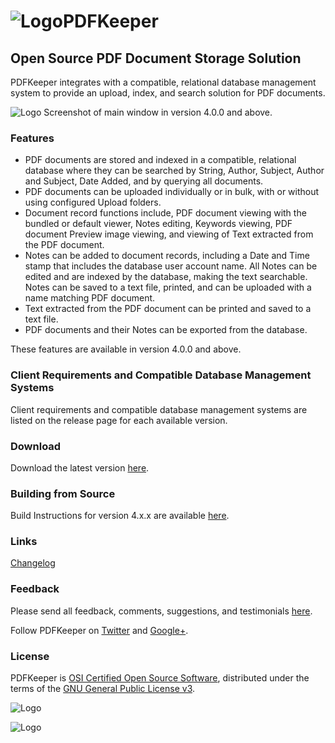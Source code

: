 # ![Logo](https://github.com/robertfrasca/PDFKeeper/blob/master/src/Resources/Logo/PDFKeeper_200x200.png)PDFKeeper
## Open Source PDF Document Storage Solution

PDFKeeper integrates with a compatible, relational database management system to provide an upload, index, and search solution for PDF documents.

![Logo](https://github.com/rffrasca/PDFKeeper/blob/master/docs/Screenshot.png)
Screenshot of main window in version 4.0.0 and above.

### Features
* PDF documents are stored and indexed in a compatible, relational database where they can be searched by String, Author, Subject, Author and Subject, Date Added, and by querying all documents.
* PDF documents can be uploaded individually or in bulk, with or without using configured Upload folders.
* Document record functions include, PDF document viewing with the bundled or default viewer, Notes editing, Keywords viewing, PDF document Preview image viewing, and viewing of Text extracted from the PDF document.
* Notes can be added to document records, including a Date and Time stamp that includes the database user account name. All Notes can be edited and are indexed by the database, making the text searchable. Notes can be saved to a text file, printed, and can be uploaded with a name matching PDF document.
* Text extracted from the PDF document can be printed and saved to a text file.
* PDF documents and their Notes can be exported from the database.

These features are available in version 4.0.0 and above. 

### Client Requirements and Compatible Database Management Systems
Client requirements and compatible database management systems are listed on the release page for each available version.

### Download
Download the latest version [here](https://github.com/rffrasca/PDFKeeper/releases/latest).

### Building from Source
Build Instructions for version 4.x.x are available [here](https://github.com/rffrasca/PDFKeeper/blob/master/docs/Build-Instructions.md).

### Links
[Changelog](https://github.com/rffrasca/PDFKeeper/blob/master/docs/Changelog.md)

### Feedback
Please send all feedback, comments, suggestions, and testimonials [here](mailto:rffrasca@gmail.com).

Follow PDFKeeper on [Twitter](https://twitter.com/PDFKeeper) and [Google+](https://plus.google.com/+PDFKeeper).

### License
PDFKeeper is [OSI Certified Open Source Software](https://opensource.org/licenses), distributed under the terms of the [GNU General Public License v3](https://github.com/robertfrasca/PDFKeeper/blob/master/COPYING).

![Logo](https://opensource.org/trademarks/osi-certified/web/osi-certified-120x100.png)

![Logo](http://www.gnu.org/graphics/gplv3-127x51.png)
